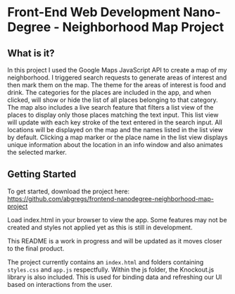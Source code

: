 Front-End Web Development Nano-Degree - Neighborhood Map Project
================================================================

What is it?
-----------
In this project I used the Google Maps JavaScript API to create a map of my neighborhood. I triggered search requests to generate areas of interest and then mark them on the map. The theme for the areas of interest is food and drink. The categories for the places are included in the app, and when clicked, will show or hide the list of all places belonging to that category. The map also includes a live search feature that filters a list view of the places to display only those places matching the text input. This list view will update with each key stroke of the text entered in the search input. All locations will be displayed on the map and the names listed in the list view by default. Clicking a map marker or the place name in the list view displays unique information about the location in an info window and also animates the selected marker.

Getting Started
---------------

To get started, download the project here: https://github.com/abgregs/frontend-nanodegree-neighborhood-map-project

Load index.html in your browser to view the app. Some features may not be created and styles not applied yet as this is still in development.

This README is a work in progress and will be updated as it moves closer to the final product.

The project currently contains an `index.html` and folders containing `styles.css` and `app.js` respectfully. Within the js folder, the Knockout.js library is also included. This is used for binding data and refreshing our UI based on interactions from the user.
